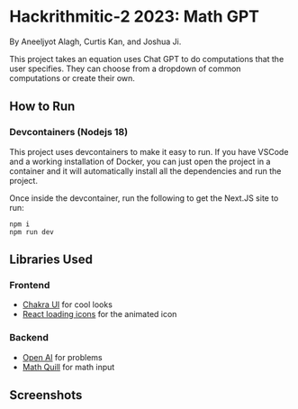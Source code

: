 # Hackrithmitic-2 2023: Math GPT

By Aneeljyot Alagh, Curtis Kan, and Joshua Ji.

This project takes an equation uses Chat GPT to do computations that the user specifies. They can choose from a dropdown of common computations or create their own.

## How to Run

### Devcontainers (Nodejs 18)

This project uses devcontainers to make it easy to run. If you have VSCode and a working installation of Docker, you can just open the project in a container and it will automatically install all the dependencies and run the project.

Once inside the devcontainer, run the following to get the Next.JS site to run:

```
npm i
npm run dev
```

## Libraries Used

### Frontend
- [Chakra UI](https://chakra-ui.com/) for cool looks
- [React loading icons](https://www.npmjs.com/package/react-loading-icons) for the animated icon

### Backend
- [Open AI](https://openai.com/api/) for problems
- [Math Quill](http://mathquill.com/) for math input

## Screenshots

